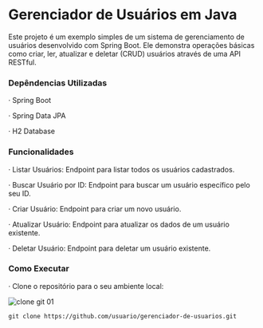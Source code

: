 # Gerenciador de Usuários em Java
   Este projeto é um exemplo simples de um sistema de gerenciamento de usuários desenvolvido com Spring Boot. Ele demonstra operações básicas como criar, ler, atualizar e deletar (CRUD) usuários através de uma API RESTful.

### Depêndencias Utilizadas
 
 · Spring Boot
 
 · Spring Data JPA
 
 · H2 Database

### Funcionalidades

 · Listar Usuários: Endpoint para listar todos os usuários cadastrados.
 
 · Buscar Usuário por ID: Endpoint para buscar um usuário específico pelo seu ID.

 · Criar Usuário: Endpoint para criar um novo usuário.
 
 · Atualizar Usuário: Endpoint para atualizar os dados de um usuário existente.
 
 · Deletar Usuário: Endpoint para deletar um usuário existente.

### Como Executar
 · Clone o repositório para o seu ambiente local:

   ![clone git 01](https://github.com/Droped-Rafa/Gerenciador-de-usuarios/assets/160555727/60d9aa11-0b76-4204-a479-df049c0bcc01)
  
    git clone https://github.com/usuario/gerenciador-de-usuarios.git
